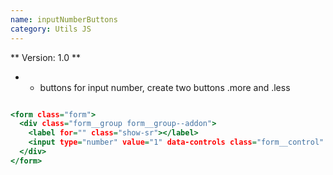 ```yaml
---
name: inputNumberButtons
category: Utils JS
---
```


** Version: 1.0 **

- - buttons for input number, create two buttons .more and .less

```5.html

<form class="form">
  <div class="form__group form__group--addon">
    <label for="" class="show-sr"></label>
    <input type="number" value="1" data-controls class="form__control" id="input-numb" placeholder="Campo numético">
  </div>
</form>

```
